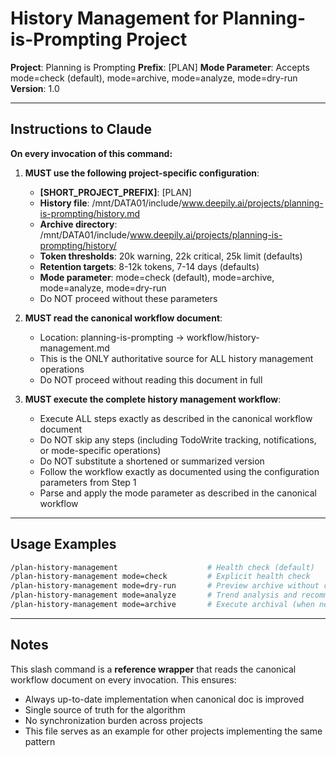 # History Management for Planning-is-Prompting Project

**Project**: Planning is Prompting
**Prefix**: [PLAN]
**Mode Parameter**: Accepts mode=check (default), mode=archive, mode=analyze, mode=dry-run
**Version**: 1.0

---

## Instructions to Claude

**On every invocation of this command:**

1. **MUST use the following project-specific configuration**:
   - **[SHORT_PROJECT_PREFIX]**: [PLAN]
   - **History file**: /mnt/DATA01/include/www.deepily.ai/projects/planning-is-prompting/history.md
   - **Archive directory**: /mnt/DATA01/include/www.deepily.ai/projects/planning-is-prompting/history/
   - **Token thresholds**: 20k warning, 22k critical, 25k limit (defaults)
   - **Retention targets**: 8-12k tokens, 7-14 days (defaults)
   - **Mode parameter**: mode=check (default), mode=archive, mode=analyze, mode=dry-run
   - Do NOT proceed without these parameters

2. **MUST read the canonical workflow document**:
   - Location: planning-is-prompting → workflow/history-management.md
   - This is the ONLY authoritative source for ALL history management operations
   - Do NOT proceed without reading this document in full

3. **MUST execute the complete history management workflow**:
   - Execute ALL steps exactly as described in the canonical workflow document
   - Do NOT skip any steps (including TodoWrite tracking, notifications, or mode-specific operations)
   - Do NOT substitute a shortened or summarized version
   - Follow the workflow exactly as documented using the configuration parameters from Step 1
   - Parse and apply the mode parameter as described in the canonical workflow

---

## Usage Examples

```bash
/plan-history-management                    # Health check (default)
/plan-history-management mode=check         # Explicit health check
/plan-history-management mode=dry-run       # Preview archive without changes
/plan-history-management mode=analyze       # Trend analysis and recommendations
/plan-history-management mode=archive       # Execute archival (when needed)
```

---

## Notes

This slash command is a **reference wrapper** that reads the canonical workflow document on every invocation. This ensures:
- Always up-to-date implementation when canonical doc is improved
- Single source of truth for the algorithm
- No synchronization burden across projects
- This file serves as an example for other projects implementing the same pattern
